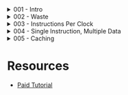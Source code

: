 <details>
    <summary>001 - Intro</summary>
    - Understand CPU performance
    - Aware of CPU instructions
    - Comparison between Python & C
    - SIMD & AVX for reducing the # of instructions
</details>


<details>
    <summary>002 - Waste</summary>
    
1. Waste Examples
## Definition
- ADD Instruction in assembly language & A+ = B
- LEA Instruction (Load Effective Address) & C=A+B
## Assembly Language
- ADD => 1 instruction
- LEA => 1 instruction
## C Language
- 1 instruction
## Python
- More than 100 instructions

2. Cycle Benchbark on addition function
## Python
- adds/cycle: 0.0061
## C Language
- adds/cycle: 0.80
- ~129x faster than python
- It can be more than ~1000x faster than python depending on the type of instruction

</details>

<details>
    <summary>003 - Instructions Per Clock</summary>

# IPC & ILP
- IPC (Instructions Per Clock) : average number of actual instruction that cpu executes on every clock cycle
- ILP (Instruction-Level Parallelism): # of instructions in cpu executing in cycle

# Typical For Loop Execution
```c
for(i = 0; i < count; i+=1)
{
    sum += input[i]
}
```
1. "add" inside loop
2. Get value ("load") from emmory
3. "add" for counter
2. "comparison"

# Benchmark
## "Unrolling" a loop
### Bnchmark: Unrolling Basic (PYTHON)
- Index +=2 & 2 Adds (Unroll2Scalar: 0.99 adds/closk peak)
- Index +=4 & 4 Adds (Unroll4Scalar: 0.99 adds/closk peak)
- It only helps for Index +=2 case
- PROBLEM: Serial Dependency Chain (every single ADD is dependent on previous ADD)
- We need to break the dependency chain among all the Add Inputs
- SOLUTION: Pairs of ADD (ex: 2 dependency chain)

### Benchmark: 2 dependency chain (PYTHON)
- Unroll2Scalar: 0.99
- DualScalar: 1.26
- QuadScalar: 1.70
- QuadScalarPtr: 1.94 (2X performance!)
- We can increase the performance of CPU by breaking the dependency chain
- 2X is samll compared to what we can do to improve this loop
</details>


<details>
    <summary>004 - Single Instruction, Multiple Data</summary>

# SIMD
- - Make multiple ADD instructions in 1 instruction
- - PADDD => Load 4 things & add them to accumulator (Think of vector)
- - Slot Size for 32bit value: SSE (4), AVX(8), AVX512(16)
- - Storage size (register) is based on bit width
- - Need to use intrinsic function

# Benchmark in C (SSE & AVX)
- SingleScalar: 0.85 adds/clock peak
- SingleSSE: 3.12 adds/clock peak
- SingleAVX: 7.04 adds/clock peak
  
# Benchmark 2 in C (Unrolled version of AVX)
- QuadScalarPtr: 1.94
- SingleAVX: 7.08
- DualAVX: 11.01
- QuadAVX: 13.38

# Comparison
- C: 0.8 adds/cycle
- QuadAVX: 13.38 adds/cycle (16X performance of C)

</details>

<details>
    <summary>005 - Caching</summary>

# Load (Read)
- Load => Input[0]
- What determines the performance of load? Cache!

# Cache
## Register File in CPU
- desinged to produce value exteremly quickly & feed them to instruction
- Holds few hundreds of values at most

## Load Behavior
- CPU goes to {#} to find input[0]
1. L1 (~3 cycles, 32KB)
2. L2 (~14 cycles, 256KB)
3. L3 (~80 cycles, ~8MB)
4. Main Memory (~Slowest cycles, ~16GB)

## Boundary b/w L2 & L3 (Usually)
- L1, L2 is per core => Each core has 32KB, 256KB for L1, L2
- L3 is shared memory

# Benchmark L1, L2, L3 & Main Memory
- QuadAVXPtr 4096: 13.21 (L1 cache)
- QuadAVXPtr 32768: 7.70 (L2 cache)
- QuadAVXPtr 262144: 4.4 (L3 cache)
- QuadAVXPtr 33554432: 1.44 (Main Memory)

</details>

# Resources
- [Paid Tutorial](https://www.computerenhance.com/)



